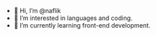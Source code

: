 - 👋 Hi, I’m @naflik
- 👀 I’m interested in languages and coding.
- 🌱 I’m currently learning front-end development.

<!---
naflik/naflik is a ✨ special ✨ repository because its `README.md` (this file) appears on your GitHub profile.
You can click the Preview link to take a look at your changes.
--->
